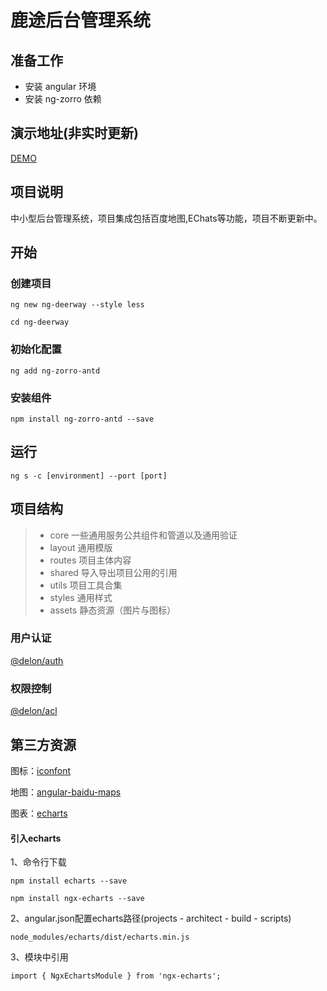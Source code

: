 # 鹿途后台管理系统
## 准备工作
* 安装 angular 环境
* 安装 ng-zorro 依赖

## 演示地址(非实时更新)

[DEMO](https://zhourenyou.github.io/web-deerway/)

## 项目说明

中小型后台管理系统，项目集成包括百度地图,EChats等功能，项目不断更新中。

## 开始

### 创建项目
`
ng new ng-deerway --style less
`

`
cd ng-deerway
`
### 初始化配置
`
ng add ng-zorro-antd
`
### 安装组件   
`
npm install ng-zorro-antd --save
`
## 运行

`ng s -c [environment] --port [port]`

## 项目结构

> * core 一些通用服务公共组件和管道以及通用验证
> * layout   通用模版
> * routes   项目主体内容
> * shared   导入导出项目公用的引用
> * utils    项目工具合集
> * styles   通用样式
> * assets   静态资源（图片与图标）

### 用户认证

[@delon/auth](https://ng-alain.com/auth/getting-started)

### 权限控制

[@delon/acl](https://ng-alain.com/acl/getting-started/zh)

## 第三方资源

图标：[iconfont](http://iconfont.cn)

地图：[angular-baidu-maps](https://github.com/cipchk/angular-baidu-maps)

图表：[echarts](http://echarts.baidu.com/index.html)

#### 引入echarts

1、命令行下载

`
npm install echarts --save
`

`
npm install ngx-echarts --save
`

2、angular.json配置echarts路径(projects - architect - build - scripts)

`
node_modules/echarts/dist/echarts.min.js
`

3、模块中引用

`
import { NgxEchartsModule } from 'ngx-echarts';
`
